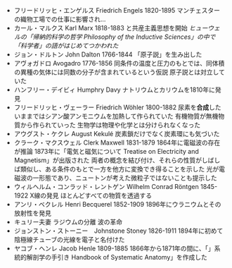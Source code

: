 - フリードリッヒ・エンゲルス Friedrich Engels 1820-1895
	マンチェスターの織物工場での仕事に影響され...
- カール・マルクス Karl Marx 1818-1883
	と共産主義思想を開始
*ヒューウェルの「帰納的科学の哲学 Philosophy of the Inductive Sciences」の中で「科学者」の語がはじめてつかわれた*
- ジョン・ドルトン John Dalton 1766-1844
	「原子説」を生み出した
- アヴォガドロ Avogadro 1776-1856
	同条件の温度と圧力のもとでは、同体積の異種の気体には同数の分子が含まれているという仮説
	原子説とは対立していた
- ハンフリー・デイビィ Humphry Davy
	ナトリウムとカリウムを1810年に発見
- フリードリッヒ・ヴェーラー Friedrich Wöhler 1800-1882
	尿素を**合成**した
		いままではシアン酸アンモニウムを加熱して作られていた
	有機物質が無機物質から作られていった
	生物学は物理や化学とは分けられなくなった
- アウグスト・ケクレ August Kekulé
	炭素鎖だけでなく炭素環にも気づいた
- クラーク・マクスウェル Clerk Maxwell 1831-1879
	1864年に電磁波の存在が推論
	1873年に「電気と磁気について Treatise on Electricity and Magnetism」が出版された
		両者の概念を結び付け、それらの性質がしばしば類似し、ある条件のもとで一方を他方に変換でき得ることを示した
		光が電磁波の一形態であり、ニュートンが考えた微粒子ではないことも提示した
- ウィルヘルム・コンラッド・レントゲン Wilhelm Conrad Röntgen 1845-1922
	X線の発見
	ほとんどすべての物質を透過する
- アンリ・ベクレル Henri Becquerel 1852-1909
	1896年にウラニウムとその放射性を発見
- キュリー夫妻
	ラジウムの分離
	波の革命
- ジョンストン・ストーニー　Johnstone Stoney 1826-1911
	1894年に初めて陰極線チューブの光線を電子と名付けた
- ヤコブ・ヘンレ Jacob Henle 1809-1885
1866年から1871年の間に、「」系統的解剖学の手引き Handbook of Systematic Anatomy」を作成した
